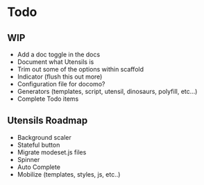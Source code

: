 # Todo

## WIP
- Add a doc toggle in the docs
- Document what Utensils is
- Trim out some of the options within scaffold
- Indicator (flush this out more)
- Configuration file for docomo?
- Generators (templates, script, utensil, dinosaurs, polyfill, etc...)
- Complete Todo items

## Utensils Roadmap
- Background scaler
- Stateful button
- Migrate modeset.js files
- Spinner
- Auto Complete
- Mobilize (templates, styles, js, etc..)

